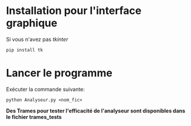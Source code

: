 # Installation pour l'interface graphique
Si vous n'avez pas *tkinter*
    
    pip install tk

# Lancer le programme
Exécuter la commande suivante:

    python Analyseur.py <nom_fic>

**Des Trames pour tester l'efficacité de l'analyseur sont disponibles dans le fichier trames_tests**
